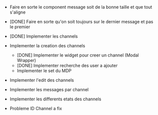 - Faire en sorte le component message soit de la bonne taille et que tout s'aligne

- [DONE] Faire en sorte qu'on soit toujours sur le dernier message et pas le premier

- [DONE] Implementer les channels

- Implementer la creation des channels
	- [DONE] Implementer le widget pour creer un channel (Modal Wrapper)
	- [DONE] Implementer recherche des user a ajouter
	- Implementer le set du MDP

- Implementer l'edit des channels

- Implementer les messages par channel

- Implementer les differents etats des channels

- Probleme ID Channel a fix
